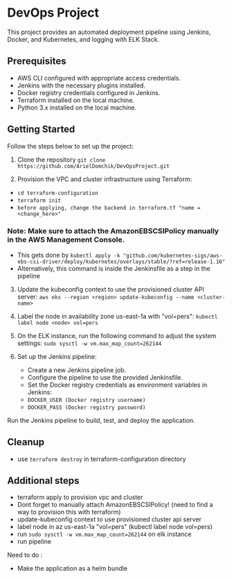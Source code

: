 # DevOps Project

This project provides an automated deployment pipeline using Jenkins, Docker, and Kubernetes, and logging with ELK Stack.

## Prerequisites

- AWS CLI configured with appropriate access credentials.
- Jenkins with the necessary plugins installed.
- Docker registry credentials configured in Jenkins.
- Terraform installed on the local machine.
- Python 3.x installed on the local machine.

## Getting Started

Follow the steps below to set up the project:

1. Clone the repository
   `git clone https://github.com/ArielDomchik/DevOpsProject.git`

2. Provision the VPC and cluster infrastructure using Terraform:

 -   `cd terraform-configuration`
 -   `terraform init`
 -   `before applying, change the backend in terraform.tf "name = <change_here>"`

### Note: Make sure to attach the AmazonEBSCSIPolicy manually in the AWS Management Console.

- This gets done by `kubectl apply -k "github.com/kubernetes-sigs/aws-ebs-csi-driver/deploy/kubernetes/overlays/stable/?ref=release-1.16"`
- Alternatively, this command is inside the Jenkinsfile as a step in the pipeline


3. Update the kubeconfig context to use the provisioned cluster API server:
  `aws eks --region <region> update-kubeconfig --name <cluster-name>`

4. Label the node in availability zone us-east-1a with "vol=pers":
  `kubectl label node <node> vol=pers`

5. On the ELK instance, run the following command to adjust the system settings:
  ` sudo sysctl -w vm.max_map_count=262144 `

6. Set up the Jenkins pipeline:

   - Create a new Jenkins pipeline job.
   - Configure the pipeline to use the provided Jenkinsfile.
   - Set the Docker registry credentials as environment variables in Jenkins:
    -    `DOCKER_USER (Docker registry username)`
    -    `DOCKER_PASS (Docker registry password)`

Run the Jenkins pipeline to build, test, and deploy the application.

## Cleanup

 - use `terraform destroy` in terraform-configuration directory


## Additional steps

- terraform apply to provision vpc and cluster
- Dont forget to manually attach AmazonEBSCSIPolicy! (need to find a way to provision this with terraform)
- update-kubeconfig context to use provisioned cluster api server
- label node in az us-east-1a "vol=pers" (kubectl label node <node> vol=pers)
- run `sudo sysctl -w vm.max_map_count=262144` on elk instance
- run pipeline 

Need to do :
- Make the application as a helm bundle

